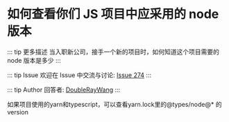 # 如何查看你们 JS 项目中应采用的 node 版本

::: tip 更多描述 
 当入职新公司，接手一个新的项目时，如何知道这个项目需要的 node 版本是多少 
::: 

::: tip Issue 
 欢迎在 Issue 中交流与讨论: [Issue 274](https://github.com/shfshanyue/Daily-Question/issues/274) 
:::

::: tip Author 
回答者: [DoubleRayWang](https://github.com/DoubleRayWang) 
:::

如果项目使用的yarn和typescript，可以查看yarn.lock里的@types/node@* 的version